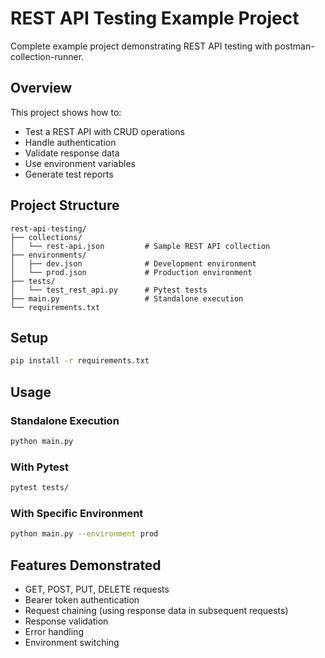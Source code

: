 # REST API Testing Example Project

Complete example project demonstrating REST API testing with postman-collection-runner.

## Overview

This project shows how to:

- Test a REST API with CRUD operations
- Handle authentication
- Validate response data
- Use environment variables
- Generate test reports

## Project Structure

```
rest-api-testing/
├── collections/
│   └── rest-api.json         # Sample REST API collection
├── environments/
│   ├── dev.json              # Development environment
│   └── prod.json             # Production environment
├── tests/
│   └── test_rest_api.py      # Pytest tests
├── main.py                   # Standalone execution
└── requirements.txt
```

## Setup

```bash
pip install -r requirements.txt
```

## Usage

### Standalone Execution

```bash
python main.py
```

### With Pytest

```bash
pytest tests/
```

### With Specific Environment

```bash
python main.py --environment prod
```

## Features Demonstrated

- GET, POST, PUT, DELETE requests
- Bearer token authentication
- Request chaining (using response data in subsequent requests)
- Response validation
- Error handling
- Environment switching
